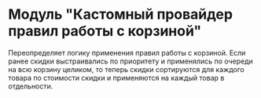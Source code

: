 # Модуль "Кастомный провайдер правил работы с корзиной"
Переопределяет логику применения правил работы с корзиной. Если ранее скидки выстраивались по приоритету и применялись по очереди на всю корзину целиком, то теперь скидки сортируются для каждого товара по стоимости скидки и применяются на каждый товар в отдельности.